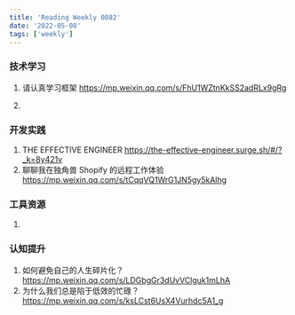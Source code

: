 ```yaml
---
title: 'Reading Weekly 0082'
date: '2022-05-08'
tags: ['weekly']
---
```


### 技术学习

1. 请认真学习框架 https://mp.weixin.qq.com/s/FhU1WZtnKkSS2adRLx9gRg

2.

### 开发实践

1. THE EFFECTIVE ENGINEER https://the-effective-engineer.surge.sh/#/?_k=8y421v
2. 聊聊我在独角兽 Shopify 的远程工作体验 https://mp.weixin.qq.com/s/tCqqVQ1WrG1JN5gy5kAlhg

### 工具资源

1.

### 认知提升

1. 如何避免自己的人生碎片化？ https://mp.weixin.qq.com/s/LDGbgGr3dUvVClguk1mLhA
2. 为什么我们总是陷于低效的忙碌？https://mp.weixin.qq.com/s/ksLCst6UsX4Vurhdc5A1_g
